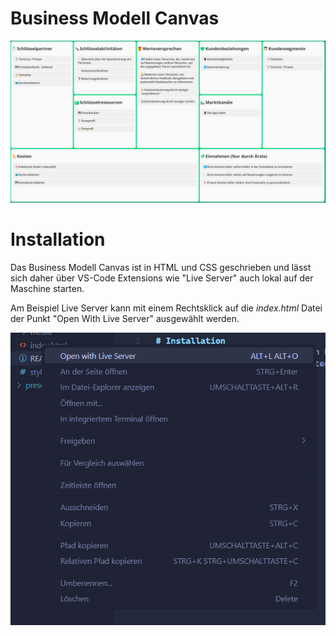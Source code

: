 
# Business Modell Canvas
![Business Modell Canvas](media/bmc.png)

# Installation
Das Business Modell Canvas ist in HTML und CSS geschrieben und lässt sich daher über VS-Code Extensions wie "Live Server" auch lokal auf der Maschine starten.

Am Beispiel Live Server kann mit einem Rechtsklick auf die *index.html* Datei der Punkt "Open With Live Server" ausgewählt werden.

![QuickLaunch](media/quick-launch-live-server.png)